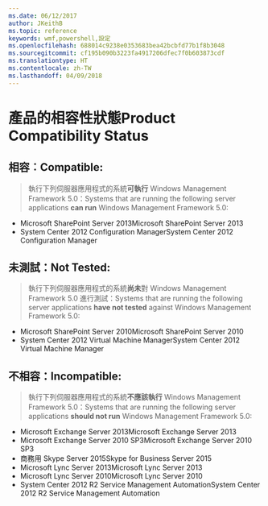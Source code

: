 ```yaml
---
ms.date: 06/12/2017
author: JKeithB
ms.topic: reference
keywords: wmf,powershell,設定
ms.openlocfilehash: 688014c9238e0353683bea42bcbfd77b1f8b3048
ms.sourcegitcommit: cf195b090b3223fa4917206dfec7f0b603873cdf
ms.translationtype: HT
ms.contentlocale: zh-TW
ms.lasthandoff: 04/09/2018
---
```

# <a name="product-compatibility-status"></a><span data-ttu-id="64ab5-102">產品的相容性狀態</span><span class="sxs-lookup"><span data-stu-id="64ab5-102">Product Compatibility Status</span></span>

## <a name="compatible"></a><span data-ttu-id="64ab5-103">相容︰</span><span class="sxs-lookup"><span data-stu-id="64ab5-103">Compatible:</span></span>
> <span data-ttu-id="64ab5-104">執行下列伺服器應用程式的系統**可執行** Windows Management Framework 5.0：</span><span class="sxs-lookup"><span data-stu-id="64ab5-104">Systems that are running the following server applications **can run** Windows Management Framework 5.0:</span></span>

- <span data-ttu-id="64ab5-105">Microsoft SharePoint Server 2013</span><span class="sxs-lookup"><span data-stu-id="64ab5-105">Microsoft SharePoint Server 2013</span></span>
- <span data-ttu-id="64ab5-106">System Center 2012 Configuration Manager</span><span class="sxs-lookup"><span data-stu-id="64ab5-106">System Center 2012 Configuration Manager</span></span>

## <a name="not-tested"></a><span data-ttu-id="64ab5-107">未測試：</span><span class="sxs-lookup"><span data-stu-id="64ab5-107">Not Tested:</span></span>
> <span data-ttu-id="64ab5-108">執行下列伺服器應用程式的系統**尚未**對 Windows Management Framework 5.0 進行測試：</span><span class="sxs-lookup"><span data-stu-id="64ab5-108">Systems that are running the following server applications **have not tested** against Windows Management Framework 5.0:</span></span>

- <span data-ttu-id="64ab5-109">Microsoft SharePoint Server 2010</span><span class="sxs-lookup"><span data-stu-id="64ab5-109">Microsoft SharePoint Server 2010</span></span>
- <span data-ttu-id="64ab5-110">System Center 2012 Virtual Machine Manager</span><span class="sxs-lookup"><span data-stu-id="64ab5-110">System Center 2012 Virtual Machine Manager</span></span>

## <a name="incompatible"></a><span data-ttu-id="64ab5-111">不相容：</span><span class="sxs-lookup"><span data-stu-id="64ab5-111">Incompatible:</span></span>
> <span data-ttu-id="64ab5-112">執行下列伺服器應用程式的系統**不應該執行** Windows Management Framework 5.0：</span><span class="sxs-lookup"><span data-stu-id="64ab5-112">Systems that are running the following server applications **should not run** Windows Management Framework 5.0:</span></span>

- <span data-ttu-id="64ab5-113">Microsoft Exchange Server 2013</span><span class="sxs-lookup"><span data-stu-id="64ab5-113">Microsoft Exchange Server 2013</span></span>
- <span data-ttu-id="64ab5-114">Microsoft Exchange Server 2010 SP3</span><span class="sxs-lookup"><span data-stu-id="64ab5-114">Microsoft Exchange Server 2010 SP3</span></span>
- <span data-ttu-id="64ab5-115">商務用 Skype Server 2015</span><span class="sxs-lookup"><span data-stu-id="64ab5-115">Skype for Business Server 2015</span></span>
- <span data-ttu-id="64ab5-116">Microsoft Lync Server 2013</span><span class="sxs-lookup"><span data-stu-id="64ab5-116">Microsoft Lync Server 2013</span></span>
- <span data-ttu-id="64ab5-117">Microsoft Lync Server 2010</span><span class="sxs-lookup"><span data-stu-id="64ab5-117">Microsoft Lync Server 2010</span></span>
- <span data-ttu-id="64ab5-118">System Center 2012 R2 Service Management Automation</span><span class="sxs-lookup"><span data-stu-id="64ab5-118">System Center 2012 R2 Service Management Automation</span></span>